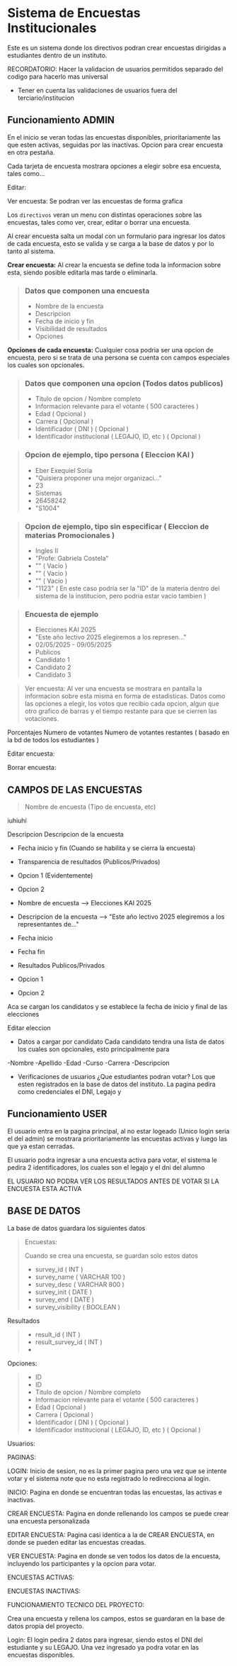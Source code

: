 # Sistema de Encuestas Institucionales #
Este es un sistema donde los directivos podran crear encuestas dirigidas a estudiantes dentro de un instituto.

RECORDATORIO: Hacer la validacion de usuarios permitidos separado del codigo para hacerlo mas universal


- Tener en cuenta las validaciones de usuarios fuera del terciario/institucion

## Funcionamiento ADMIN ##

En el inicio se veran todas las encuestas disponibles, prioritariamente las que esten activas, seguidas por las inactivas. 
Opcion para crear encuesta en otra pestaña.

Cada tarjeta de encuesta mostrara opciones a elegir sobre esa encuesta, tales como...

Editar:


Ver encuesta: Se podran ver las encuestas de forma grafica


Los `directivos` veran un menu con distintas operaciones sobre las encuestas, tales como ver, crear, editar o borrar una encuesta.

Al crear encuesta salta un modal con un formulario para ingresar los datos de cada encuesta, esto se valida y se carga a la base de datos y por lo tanto al sistema.


**Crear encuesta:** Al crear la encuesta se define toda la informacion sobre esta, siendo posible editarla mas tarde o eliminarla.

> ### Datos que componen una encuesta
> - Nombre de la encuesta
> - Descripcion
> - Fecha de inicio y fin
> - Visibilidad de resultados
> - Opciones

**Opciones de cada encuesta:** 
Cualquier cosa podria ser una opcion de encuesta, pero si se trata de una persona se cuenta con campos especiales los cuales son opcionales.

> ### Datos que componen una opcion (Todos datos publicos)
> - Titulo de opcion / Nombre completo
> - Informacion relevante para el votante ( 500 caracteres )
> - Edad ( Opcional )
> - Carrera ( Opcional )
> - Identificador ( DNI ) ( Opcional )
> - Identificador institucional ( LEGAJO, ID, etc ) ( Opcional )


> ### Opcion de ejemplo, tipo persona ( Eleccion KAI )
> - Eber Exequiel Soria
> - "Quisiera proponer una mejor organizaci..."
> - 23
> - Sistemas
> - 26458242
> - "S1004"

> ### Opcion de ejemplo, tipo sin especificar ( Eleccion de materias Promocionales )
> - Ingles II
> - "Profe: Gabriela Costela"
> - "" ( Vacio )
> - "" ( Vacio )
> - "" ( Vacio )
> - "1123" ( En este caso podria ser la "ID" de la materia dentro del sistema de la institucion, pero podria estar vacio tambien )

> ### Encuesta de ejemplo
> - Elecciones KAI 2025
> - "Este año lectivo 2025 elegiremos a los represen..."
> - 02/05/2025 - 09/05/2025
> - Publicos
> - Candidato 1
> - Candidato 2
> - Candidato 3



> Ver encuesta: Al ver una encuesta se mostrara en pantalla la informacion sobre esta misma en forma de estadisticas. Datos como las opciones a elegir, los votos que recibio cada opcion, algun que otro grafico de barras y el tiempo restante para que se cierren las votaciones.

Porcentajes
Numero de votantes
Numero de votantes restantes ( basado en la bd de todos los estudiantes )



Editar encuesta:

Borrar encuesta:

## CAMPOS DE LAS ENCUESTAS

> Nombre de encuesta (Tipo de encuesta, etc)

iuhiuhi


Descripcion
Descripcion de la encuesta


- Fecha inicio y fin (Cuando se habilita y se cierra la encuesta)
- Transparencia de resultados (Publicos/Privados)
- Opcion 1 (Evidentemente)
- Opcion 2





- Nombre de encuesta --> Elecciones KAI 2025
- Descripcion de la encuesta --> "Este año lectivo 2025 elegiremos a los representantes de..."
- Fecha inicio
- Fecha fin
- Resultados Publicos/Privados
- Opcion 1
- Opcion 2





Aca se cargan los candidatos y se establece la fecha de inicio y final de las elecciones

Editar eleccion


- Datos a cargar por candidato
Cada candidato tendra una lista de datos los cuales son opcionales, esto principalmente para 

-Nombre
-Apellido
-Edad
-Curso
-Carrera
-Descripcion



- Verificaciones de usuarios 
¿Que estudiantes podran votar? Los que esten registrados en la base de datos del instituto.
La pagina pedira como credenciales el DNI, Legajo y


## Funcionamiento USER ##
El usuario entra en la pagina principal, al no estar logeado (Unico login seria el del admin) se mostrara prioritariamente las encuestas activas y luego las que ya estan cerradas.

El usuario podra ingresar a una encuesta activa para votar, el sistema le pedira 2 identificadores, los cuales son el legajo y el dni del alumno

EL USUARIO NO PODRA VER LOS RESULTADOS ANTES DE VOTAR SI LA ENCUESTA ESTA ACTIVA


## BASE DE DATOS

La base de datos guardara los siguientes datos

> Encuestas:
> 
> Cuando se crea una encuesta, se guardan solo estos datos
> - survey_id ( INT )
> - survey_name ( VARCHAR 100 )
> - survey_desc ( VARCHAR 800 )
> - survey_init ( DATE )
> - survey_end ( DATE )
> - survey_visibility ( BOOLEAN )

Resultados
> - result_id ( INT )
> - result_survey_id ( INT )
> - 

Opciones:
> - ID
> - ID
> - Titulo de opcion / Nombre completo
> - Informacion relevante para el votante ( 500 caracteres )
> - Edad ( Opcional )
> - Carrera ( Opcional )
> - Identificador ( DNI ) ( Opcional )
> - Identificador institucional ( LEGAJO, ID, etc ) ( Opcional )

Usuarios:

PAGINAS:

LOGIN: Inicio de sesion, no es la primer pagina pero una vez que se intente votar y el sistema note que no esta registrado lo redirecciona al login.

INICIO: Pagina en donde se encuentran todas las encuestas, las activas e inactivas.

CREAR ENCUESTA: Pagina en donde rellenando los campos se puede crear una encuesta personalizada

EDITAR ENCUESTA: Pagina casi identica a la de CREAR ENCUESTA, en donde se pueden editar las encuestas creadas.

VER ENCUESTA: Pagina en donde se ven todos los datos de la encuesta, incluyendo los participantes y la opcion para votar.

ENCUESTAS ACTIVAS:

ENCUESTAS INACTIVAS:

FUNCIONAMIENTO TECNICO DEL PROYECTO:

Crea una encuesta y rellena los campos, estos se guardaran en la base de datos propia del proyecto. 



Login: El login pedira 2 datos para ingresar, siendo estos el DNI del estudiante y su LEGAJO. Una vez ingresado ya podra votar en las encuestas disponibles.
